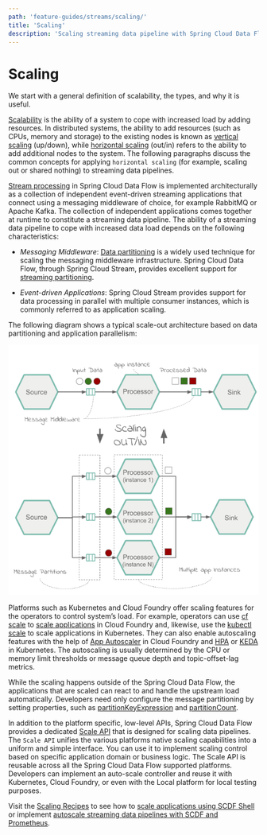 ```yaml
---
path: 'feature-guides/streams/scaling/'
title: 'Scaling'
description: 'Scaling streaming data pipeline with Spring Cloud Data Flow'
---
```


# Scaling

We start with a general definition of scalability, the types, and why it is useful.

[Scalability](https://en.wikipedia.org/wiki/Scalability) is the ability of a system to cope with increased load by adding resources. In distributed systems, the ability to add resources (such as CPUs, memory and storage) to the existing nodes is known as [vertical scaling](https://en.wikipedia.org/wiki/Scalability#Vertical) (up/down), while [horizontal scaling](https://en.wikipedia.org/wiki/Scalability#Horizontal) (out/in) refers to the ability to add additional nodes to the system.
The following paragraphs discuss the common concepts for applying `horizontal scaling` (for example, scaling out or shared nothing) to streaming data pipelines.

[Stream processing](%currentPath%/concepts/streams/) in Spring Cloud Data Flow is implemented architecturally as a collection of independent event-driven streaming applications that connect using a messaging middleware of choice, for example RabbitMQ or Apache Kafka. The collection of independent applications comes together at runtime to constitute a streaming data pipeline.
The ability of a streaming data pipeline to cope with increased data load depends on the following characteristics:

- _Messaging Middleware_: [Data partitioning](https://docs.spring.io/spring-cloud-stream/docs/current/reference/htmlsingle/#partitioning) is a widely used technique for scaling the messaging middleware infrastructure. Spring Cloud Data Flow, through Spring Cloud Stream, provides excellent support for [streaming partitioning](%currentPath%/feature-guides/streams/partitioning/#data-partitioning/).

- _Event-driven Applications_: Spring Cloud Stream provides support for data processing in parallel with multiple consumer instances, which is commonly referred to as application scaling.

The following diagram shows a typical scale-out architecture based on data partitioning and application parallelism:

![SCDF Stream Scaling](images/scdf-stream-partition-and-scaling-overview.png)

Platforms such as Kubernetes and Cloud Foundry offer scaling features for the operators to control system’s load. For example, operators can use [cf scale](https://docs.cloudfoundry.org/devguide/deploy-apps/cf-scale.html) to [scale applications](https://docs.spring.io/spring-cloud-dataflow/docs/2.3.0.RELEASE/reference/htmlsingle/#configuration-cloudfoundry-scaling) in Cloud Foundry and, likewise, use the [kubectl scale](https://jamesdefabia.github.io/docs/user-guide/kubectl/kubectl_scale/) to scale applications in Kubernetes. They can also enable autoscaling features with the help of [App Autoscaler](https://docs.run.pivotal.io/appsman-services/autoscaler/using-autoscaler.html) in Cloud Foundry and [HPA](https://kubernetes.io/docs/tasks/run-application/horizontal-pod-autoscale/) or [KEDA](https://github.com/kedacore/keda) in Kubernetes. The autoscaling is usually determined by the CPU or memory limit thresholds or message queue depth and topic-offset-lag metrics.

While the scaling happens outside of the Spring Cloud Data Flow, the applications that are scaled can react to and handle the upstream load automatically. Developers need only configure the message partitioning by setting properties, such as [partitionKeyExpression](https://cloud.spring.io/spring-cloud-static/spring-cloud-stream/3.0.0.RELEASE/reference/html/spring-cloud-stream.html#spring-cloud-stream-overview-configuring-output-bindings-partitioning) and [partitionCount](https://cloud.spring.io/spring-cloud-static/spring-cloud-stream/3.0.0.RELEASE/reference/html/spring-cloud-stream.html#spring-cloud-stream-overview-configuring-output-bindings-partitioning).

In addition to the platform specific, low-level APIs, Spring Cloud Data Flow provides a dedicated [Scale API](https://docs.spring.io/spring-cloud-dataflow/docs/%dataflow-version%/reference/htmlsingle/#api-guide-resources-stream-deployment-scale) that is designed for scaling data pipelines. The `Scale API` unifies the various platforms native scaling capabilities into a uniform and simple interface.
You can use it to implement scaling control based on specific application domain or business logic.
The Scale API is reusable across all the Spring Cloud Data Flow supported platforms. Developers can implement an auto-scale controller and reuse it with Kubernetes, Cloud Foundry, or even with the Local platform for local testing purposes.

Visit the [Scaling Recipes](%currentPath%/recipes/scaling/) to see how to [scale applications using SCDF Shell](%currentPath%/recipes/scaling/manual-scaling/) or implement [autoscale streaming data pipelines with SCDF and Prometheus](%currentPath%/recipes/scaling/autoscaling/).

